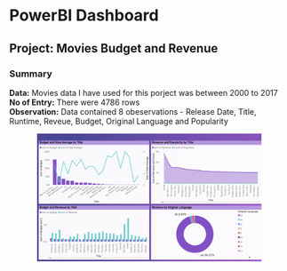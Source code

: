 # PowerBI Dashboard
## Project: Movies Budget and Revenue

<p>
</p>

### Summary
<strong>Data:</strong> Movies data I have used for this porject was between 2000 to 2017</br>
<strong>No of Entry:</strong> There were 4786 rows</br>
<strong>Observation:</strong> Data contained 8 obeservations - Release Date, Title, Runtime, Reveue, Budget, Original Language and Popularity

<p align="center">
  <img src="Movies_Dashboard.png" width="80%" alt="accessibility text">
</p>



